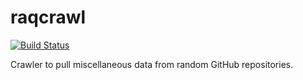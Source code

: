 # raqcrawl
[![Build Status](https://travis-ci.com/Continuous-Delivery-Machines/raqcrawl.svg?branch=master)](https://travis-ci.com/Continuous-Delivery-Machines/raqcrawl)

Crawler to pull miscellaneous data from random GitHub repositories.
